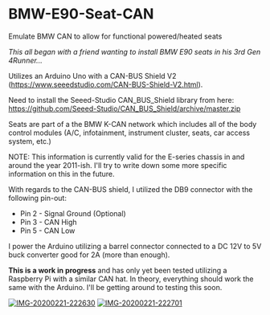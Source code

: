 # BMW-E90-Seat-CAN
Emulate BMW CAN to allow for functional powered/heated seats

*This all began with a friend wanting to install BMW E90 seats in his 3rd Gen 4Runner...*

Utilizes an Arduino Uno with a CAN-BUS Shield V2 (https://www.seeedstudio.com/CAN-BUS-Shield-V2.html).

Need to install the Seeed-Studio CAN_BUS_Shield library from here:  https://github.com/Seeed-Studio/CAN_BUS_Shield/archive/master.zip

Seats are part of a the BMW K-CAN network which includes all of the body control modules (A/C, infotainment, instrument cluster, seats, car access system, etc.)

NOTE:  This information is currently valid for the E-series chassis in and around the year 2011-ish.  I'll try to write down some more specific information on this in the future.

With regards to the CAN-BUS shield, I utilized the DB9 connector with the following pin-out:

- Pin 2 - Signal Ground (Optional)
- Pin 3 - CAN High
- Pin 5 - CAN Low

I power the Arduino utilizing a barrel connector connected to a DC 12V to 5V buck converter good for 2A (more than enough).

**This is a work in progress** and has only yet been tested utilizing a Raspberry Pi with a similar CAN hat.  In theory, everything should work the same with the Arduino.  I'll be getting around to testing this soon.

<a href="https://ibb.co/hHqFL3x"><img src="https://i.ibb.co/hHqFL3x/IMG-20200221-222630.jpg" alt="IMG-20200221-222630" border="0"></a> <a href="https://ibb.co/z2jyFfh"><img src="https://i.ibb.co/z2jyFfh/IMG-20200221-222701.jpg" alt="IMG-20200221-222701" border="0"></a>
